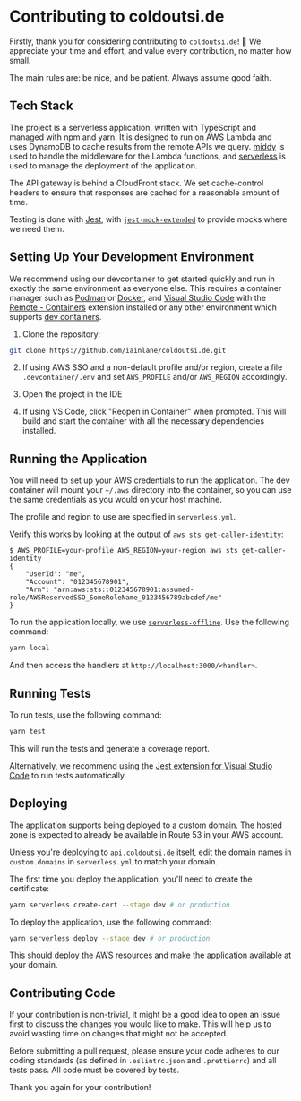 # Contributing to coldoutsi.de

Firstly, thank you for considering contributing to `coldoutsi.de`! 🎉 We
appreciate your time and effort, and value every contribution, no matter how
small.

The main rules are: be nice, and be patient. Always assume good faith.

## Tech Stack

The project is a serverless application, written with TypeScript and managed
with npm and yarn. It is designed to run on AWS Lambda and uses DynamoDB to
cache results from the remote APIs we query. [middy] is used to handle the
middleware for the Lambda functions, and [serverless] is used to manage the
deployment of the application.

The API gateway is behind a CloudFront stack. We set cache-control headers to
ensure that responses are cached for a reasonable amount of time.

Testing is done with [Jest][jest], with
[`jest-mock-extended`][jest-mock-extended] to provide mocks where we need them.

[jest]: https://jestjs.io/
[jest-mock-extended]: https://www.npmjs.com/package/jest-mock-extended
[middy]: https://middy.js.org/
[serverless]: https://www.serverless.com/

## Setting Up Your Development Environment

We recommend using our devcontainer to get started quickly and run in exactly
the same environment as everyone else. This requires a container manager such as
[Podman][podman] or [Docker][docker], and [Visual Studio Code][vscode] with the
[Remote - Containers][remote-containers] extension installed or any other
environment which supports [dev containers][devcontainers].

1. Clone the repository:

```sh
git clone https://github.com/iainlane/coldoutsi.de.git
```

2. If using AWS SSO and a non-default profile and/or region, create a file
   `.devcontainer/.env` and set `AWS_PROFILE` and/or `AWS_REGION` accordingly.

3. Open the project in the IDE

4. If using VS Code, click "Reopen in Container" when prompted. This will build
   and start the container with all the necessary dependencies installed.

[devcontainers]: https://containers.dev/
[docker]: https://www.docker.com/
[podman]: https://podman.io/
[remote-containers]:
  https://marketplace.visualstudio.com/items?itemName=ms-vscode-remote.remote-containers
[vscode]: https://code.visualstudio.com/

## Running the Application

You will need to set up your AWS credentials to run the application. The dev
container will mount your `~/.aws` directory into the container, so you can use
the same credentials as you would on your host machine.

The profile and region to use are specified in `serverless.yml`.

Verify this works by looking at the output of `aws sts get-caller-identity`:

```console
$ AWS_PROFILE=your-profile AWS_REGION=your-region aws sts get-caller-identity
{
    "UserId": "me",
    "Account": "012345678901",
    "Arn": "arn:aws:sts::012345678901:assumed-role/AWSReservedSSO_SomeRoleName_0123456789abcdef/me"
}
```

To run the application locally, we use
[`serverless-offline`][serverless-offline]. Use the following command:

```sh
yarn local
```

And then access the handlers at `http://localhost:3000/<handler>`.

[serverless-offline]: https://www.serverless.com/plugins/serverless-offline

## Running Tests

To run tests, use the following command:

```sh
yarn test
```

This will run the tests and generate a coverage report.

Alternatively, we recommend using the [Jest extension for Visual Studio
Code][vscode-jest] to run tests automatically.

[vscode-jest]:
  https://marketplace.visualstudio.com/items?itemName=Orta.vscode-jest

## Deploying

The application supports being deployed to a custom domain. The hosted zone is
expected to already be available in Route 53 in your AWS account.

Unless you're deploying to `api.coldoutsi.de` itself, edit the domain names in
`custom.domains` in `serverless.yml` to match your domain.

The first time you deploy the application, you'll need to create the
certificate:

```sh
yarn serverless create-cert --stage dev # or production
```

To deploy the application, use the following command:

```sh
yarn serverless deploy --stage dev # or production
```

This should deploy the AWS resources and make the application available at your
domain.

## Contributing Code

If your contribution is non-trivial, it might be a good idea to open an issue
first to discuss the changes you would like to make. This will help us to avoid
wasting time on changes that might not be accepted.

Before submitting a pull request, please ensure your code adheres to our coding
standards (as defined in `.eslintrc.json` and `.prettierrc`) and all tests pass.
All code must be covered by tests.

Thank you again for your contribution!
